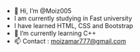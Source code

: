 - 👋 Hi, I’m @Moiz005
- I am currently studying in Fast university
- I have learned HTML, CSS and Bootstrap
- 🌱 I’m currently learning C++
- 📫 Contact : moizamar777@gmail.com

<!---
Note05/Note05 is a ✨ special ✨ repository because its `README.md` (this file) appears on your GitHub profile.
You can click the Preview link to take a look at your changes.
--->
